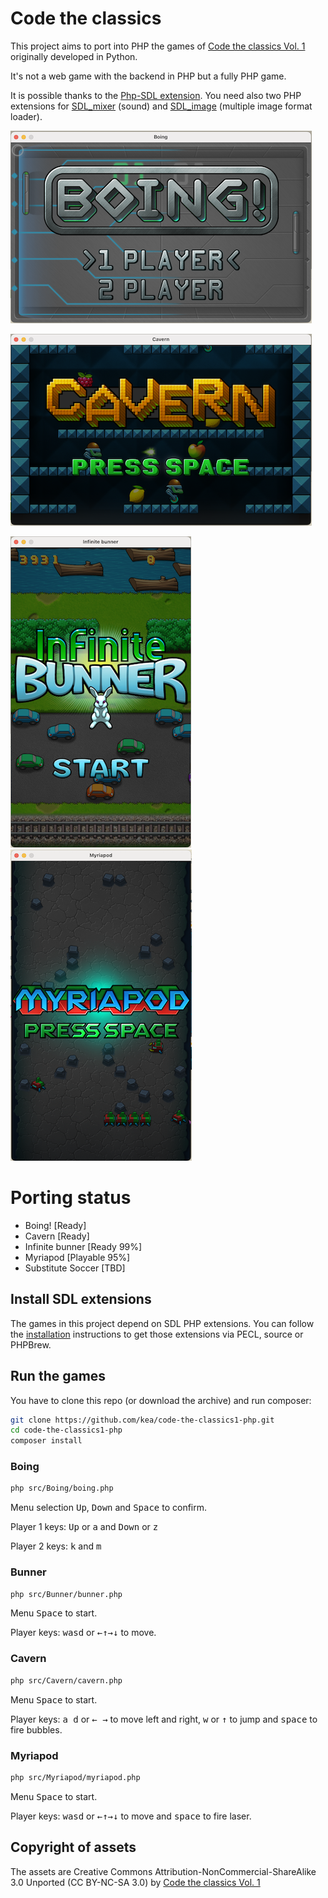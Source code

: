 # Code the classics

This project aims to port into PHP the games of [Code the classics Vol. 1](https://wireframe.raspberrypi.org/books/code-the-classics1) originally developed in Python.

It's not a web game with the backend in PHP but a fully PHP game. 

It is possible thanks to the [Php-SDL extension](https://github.com/Ponup/php-sdl).
You need also two PHP extensions for [SDL_mixer](https://github.com/kea/php-sdl-mixer) (sound) and [SDL_image](https://github.com/kea/php-sdl-image) (multiple image format loader).

![Boing](images/boing.png "Boing")

![Cavern](images/cavern.png "Cavern")

![Infinite Bunner](images/bunner.png "Infinite bunner")
![Myriapod](images/myriapod.png "Myriapod")

# Porting status

- Boing! [Ready]
- Cavern [Ready]
- Infinite bunner [Ready 99%]
- Myriapod [Playable 95%]
- Substitute Soccer [TBD]
## Install SDL extensions

The games in this project depend on SDL PHP extensions. You can follow the [installation](INSTALL.md) instructions to get those extensions via PECL, source or PHPBrew.

## Run the games

You have to clone this repo (or download the archive) and run composer:

```bash
git clone https://github.com/kea/code-the-classics1-php.git
cd code-the-classics1-php
composer install
```

### Boing
```bash
php src/Boing/boing.php
```

Menu selection <kbd>Up</kbd>, <kbd>Down</kbd> and <kbd>Space</kbd> to confirm.

Player 1 keys: <kbd>Up</kbd> or <kbd>a</kbd> and <kbd>Down</kbd> or <kbd>z</kbd>

Player 2 keys: <kbd>k</kbd> and <kbd>m</kbd>

### Bunner

```bash
php src/Bunner/bunner.php
```

Menu <kbd>Space</kbd> to start.

Player keys: <kbd>wasd</kbd> or <kbd>←↑→↓</kbd> to move.

### Cavern

```bash
php src/Cavern/cavern.php
```
Menu <kbd>Space</kbd> to start.

Player keys: <kbd>a d</kbd> or <kbd>← →</kbd> to move left and right, <kbd>w</kbd> or <kbd>↑</kbd> to jump and <kbd>space</kbd> to fire bubbles.

### Myriapod

```bash
php src/Myriapod/myriapod.php
```
Menu <kbd>Space</kbd> to start.

Player keys: <kbd>wasd</kbd> or <kbd>←↑→↓</kbd> to move and <kbd>space</kbd> to fire laser.

## Copyright of assets

The assets are Creative Commons Attribution-NonCommercial-ShareAlike 3.0 Unported (CC BY-NC-SA 3.0) by [Code the classics Vol. 1](https://wireframe.raspberrypi.org/books/code-the-classics1) 

